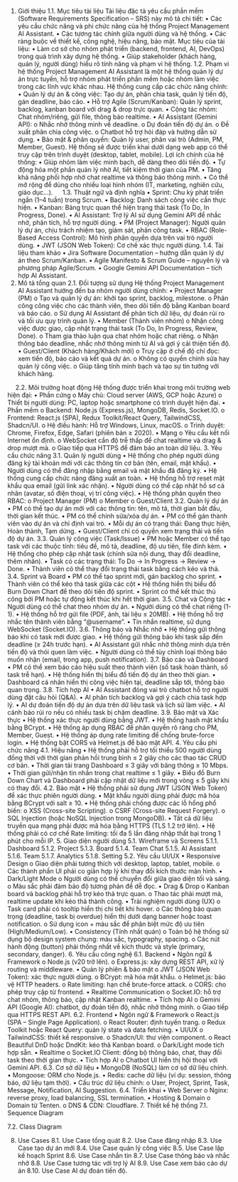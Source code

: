 1.	Giới thiệu
1.1.	Mục tiêu tài liệu
Tài liệu đặc tả yêu cầu phần mềm (Software Requirements Specification – SRS) này mô tả chi tiết:
•	Các yêu cầu chức năng và phi chức năng của hệ thống Project Management AI Assistant.
•	Các tương tác chính giữa người dùng và hệ thống.
•	Các ràng buộc về thiết kế, công nghệ, hiệu năng, bảo mật.
Mục tiêu của tài liệu:
•	Làm cơ sở cho nhóm phát triển (backend, frontend, AI, DevOps) trong quá trình xây dựng hệ thống.
•	Giúp stakeholder (khách hàng, quản lý, người dùng) hiểu rõ tính năng và phạm vi hệ thống.
1.2.	Phạm vi hệ thống
Project Management AI Assistant là một hệ thống quản lý dự án trực tuyến, hỗ trợ nhóm phát triển phần mềm hoặc nhóm làm việc trong các lĩnh vực khác nhau.
Hệ thống cung cấp các chức năng chính:
•	Quản lý dự án & công việc: Tạo dự án, phân chia task, quản lý tiến độ, gán deadline, báo cáo.
•	Hỗ trợ Agile (Scrum/Kanban): Quản lý sprint, backlog, kanban board với drag & drop trực quan.
•	Cộng tác nhóm: Chat nhóm/riêng, gửi file, thông báo realtime.
•	AI Assistant (Gemini API):
o	Nhắc nhở thông minh về deadline.
o	Dự đoán tiến độ dự án.
o	Đề xuất phân chia công việc.
o	Chatbot hỗ trợ hỏi đáp và hướng dẫn sử dụng.
•	Bảo mật & phân quyền: Quản lý user, phân vai trò (Admin, PM, Member, Guest).
Hệ thống sẽ được triển khai dưới dạng web app có thể truy cập trên trình duyệt (desktop, tablet, mobile).
Lợi ích chính của hệ thống:
•	Giúp nhóm làm việc minh bạch, dễ dàng theo dõi tiến độ.
•	Tự động hóa một phần quản lý nhờ AI, tiết kiệm thời gian của PM.
•	Tăng khả năng phối hợp nhờ chat realtime và thông báo thông minh.
•	Có thể mở rộng để dùng cho nhiều loại hình nhóm (IT, marketing, nghiên cứu, giáo dục...).
 
1.3.	Thuật ngữ và định nghĩa
•	Sprint: Chu kỳ phát triển ngắn (1–4 tuần) trong Scrum.
•	Backlog: Danh sách công việc cần thực hiện.
•	Kanban: Bảng trực quan thể hiện trạng thái task (To Do, In Progress, Done).
•	AI Assistant: Trợ lý AI sử dụng Gemini API để nhắc nhở, phân tích, hỗ trợ người dùng.
•	PM (Project Manager): Người quản lý dự án, chịu trách nhiệm tạo, giám sát, phân công task.
•	RBAC (Role-Based Access Control): Mô hình phân quyền dựa trên vai trò người dùng.
•	JWT (JSON Web Token): Cơ chế xác thực người dùng.
1.4.	Tài liệu tham khảo
•	Jira Software Documentation – hướng dẫn quản lý dự án theo Scrum/Kanban.
•	Agile Manifesto & Scrum Guide – nguyên lý và phương pháp Agile/Scrum.
•	Google Gemini API Documentation – tích hợp AI Assistant.
2.	Mô tả tổng quan
2.1.	Đối tượng sử dụng
Hệ thống Project Management AI Assistant hướng đến ba nhóm người dùng chính:
•	Project Manager (PM)
o	Tạo và quản lý dự án: khởi tạo sprint, backlog, milestone.
o	Phân công công việc cho các thành viên, theo dõi tiến độ bằng Kanban board và báo cáo.
o	Sử dụng AI Assistant để phân tích dữ liệu, dự đoán rủi ro và tối ưu quy trình quản lý.
•	Member (Thành viên nhóm)
o	Nhận công việc được giao, cập nhật trạng thái task (To Do, In Progress, Review, Done).
o	Tham gia thảo luận qua chat nhóm hoặc chat riêng.
o	Nhận thông báo deadline, nhắc nhở thông minh từ AI và gợi ý cải thiện tiến độ.
•	Guest/Client (Khách hàng/Khách mời)
o	Truy cập ở chế độ chỉ đọc: xem tiến độ, báo cáo và kết quả dự án.
o	Không có quyền chỉnh sửa hay quản lý công việc.
o	Giúp tăng tính minh bạch và tạo sự tin tưởng với khách hàng.

 
2.2.	Môi trường hoạt động
Hệ thống được triển khai trong môi trường web hiện đại:
•	Phần cứng
o	Máy chủ: Cloud server (AWS, GCP hoặc Azure)
o	Thiết bị người dùng: PC, laptop hoặc smartphone có trình duyệt hiện đại.
•	Phần mềm
o	Backend: Node.js (Express.js), MongoDB, Redis, Socket.IO.
o	Frontend: React.js (SPA), Redux Toolkit/React Query, TailwindCSS, Shadcn/UI.
o	Hệ điều hành: Hỗ trợ Windows, Linux, macOS.
o	Trình duyệt: Chrome, Firefox, Edge, Safari (phiên bản ≥ 2020).
•	Mạng
o	Yêu cầu kết nối Internet ổn định.
o	WebSocket cần độ trễ thấp để chat realtime và drag & drop mượt mà.
o	Giao tiếp qua HTTPS để đảm bảo an toàn dữ liệu.
3.	Yêu cầu chức năng
3.1.	Quản lý người dùng
•	Hệ thống cho phép người dùng đăng ký tài khoản mới với các thông tin cơ bản (tên, email, mật khẩu).
•	Người dùng có thể đăng nhập bằng email và mật khẩu đã đăng ký.
•	Hệ thống cung cấp chức năng đăng xuất an toàn.
•	Hệ thống hỗ trợ reset mật khẩu qua email (gửi link xác nhận).
•	Người dùng có thể cập nhật hồ sơ cá nhân (avatar, số điện thoại, vị trí công việc).
•	Hệ thống phân quyền theo RBAC:
o	Project Manager (PM)
o	Member
o	Guest/Client
3.2.	Quản lý dự án
•	PM có thể tạo dự án mới với các thông tin: tên, mô tả, thời gian bắt đầu, thời gian kết thúc.
•	PM có thể chỉnh sửa/xóa dự án.
•	PM có thể gán thành viên vào dự án và chỉ định vai trò.
•	Mỗi dự án có trạng thái: Đang thực hiện, Hoàn thành, Tạm dừng.
•	Guest/Client chỉ có quyền xem trạng thái và tiến độ dự án.
3.3.	Quản lý công việc (Task/Issue)
•	PM hoặc Member có thể tạo task với các thuộc tính: tiêu đề, mô tả, deadline, độ ưu tiên, file đính kèm.
•	Hệ thống cho phép cập nhật task (chỉnh sửa nội dung, thay đổi deadline, thêm nhãn).
•	Task có các trạng thái: To Do → In Progress → Review → Done.
•	Thành viên có thể thay đổi trạng thái task bằng cách kéo và thả.
3.4.	Sprint và Board
•	PM có thể tạo sprint mới, gán backlog cho sprint.
•	Thành viên có thể kéo thả task giữa các cột
•	Hệ thống hiển thị biểu đồ Burn Down Chart để theo dõi tiến độ sprint.
•	Sprint có thể kết thúc thủ công bởi PM hoặc tự động kết thúc khi hết thời gian.
3.5.	Chat và Cộng tác
•	Người dùng có thể chat theo nhóm dự án.
•	Người dùng có thể chat riêng (1-1).
•	Hệ thống hỗ trợ gửi file (PDF, ảnh, tài liệu ≤ 20MB).
•	Hệ thống hỗ trợ nhắc tên thành viên bằng “@username”.
•	Tin nhắn realtime, sử dụng WebSocket (Socket.IO).
3.6.	Thông báo và Nhắc nhở
•	Hệ thống gửi thông báo khi có task mới được giao.
•	Hệ thống gửi thông báo khi task sắp đến deadline (≥ 24h trước hạn).
•	AI Assistant gửi nhắc nhở thông minh dựa trên tiến độ và thói quen làm việc.
•	Người dùng có thể tùy chỉnh loại thông báo muốn nhận (email, trong app, push notification).
3.7.	Báo cáo và Dashboard
•	PM có thể xem báo cáo hiệu suất theo thành viên (số task hoàn thành, số task trễ hạn).
•	Hệ thống hiển thị biểu đồ tiến độ dự án theo thời gian.
•	Dashboard cá nhân hiển thị công việc hiện tại, deadline sắp tới, thông báo quan trọng.
3.8.	Tích hợp AI
•	AI Assistant đóng vai trò chatbot hỗ trợ người dùng đặt câu hỏi (Q&A).
•	AI phân tích backlog và gợi ý cách chia task hợp lý.
•	AI dự đoán tiến độ dự án dựa trên dữ liệu task và lịch sử làm việc.
•	AI cảnh báo rủi ro nếu có nhiều task bị chậm deadline.
3.9.	Bảo mật và Xác thực
•	Hệ thống xác thực người dùng bằng JWT.
•	Hệ thống hash mật khẩu bằng BCrypt.
•	Hệ thống áp dụng RBAC để phân quyền rõ ràng cho PM, Member, Guest.
•	Hệ thống áp dụng rate limiting để chống brute-force login.
•	Hệ thống bật CORS và Helmet.js để bảo mật API.
4.	Yêu cầu phi chức năng
4.1.	Hiệu năng
•	Hệ thống phải hỗ trợ tối thiểu 500 người dùng đồng thời với thời gian phản hồi trung bình ≤ 2 giây cho các thao tác CRUD cơ bản.
•	Thời gian tải trang Dashboard ≤ 3 giây với băng thông ≥ 10 Mbps.
•	Thời gian gửi/nhận tin nhắn trong chat realtime ≤ 1 giây.
•	Biểu đồ Burn Down Chart và Dashboard phải cập nhật dữ liệu mới trong vòng ≤ 5 giây khi có thay đổi.
4.2.	Bảo mật
•	Hệ thống phải sử dụng JWT (JSON Web Token) để xác thực phiên người dùng.
•	Mật khẩu người dùng phải được mã hóa bằng BCrypt với salt ≥ 10.
•	Hệ thống phải chống được các lỗ hổng phổ biến:
o	XSS (Cross-site Scripting).
o	CSRF (Cross-site Request Forgery).
o	SQL Injection (hoặc NoSQL Injection trong MongoDB).
•	Tất cả dữ liệu truyền qua mạng phải được mã hóa bằng HTTPS (TLS 1.2 trở lên).
•	Hệ thống phải có cơ chế Rate limiting: tối đa 5 lần đăng nhập thất bại trong 1 phút cho mỗi IP.
5.	Giao diện người dùng
5.1.	Wireframe và Screens
5.1.1.	Dashboard
5.1.2.	Project
5.1.3.	Board
5.1.4.	Team Chat
5.1.5.	AI Assistant
5.1.6.	Team
5.1.7.	Analytics
5.1.8.	Setting
5.2.	Yêu cầu UI/UX
•	Responsive Design
o	Giao diện phải tương thích với desktop, laptop, tablet, mobile.
o	Các thành phần UI phải co giãn hợp lý khi thay đổi kích thước màn hình.
•	Dark/Light Mode
o	Người dùng có thể chuyển đổi giữa giao diện tối và sáng.
o	Màu sắc phải đảm bảo độ tương phản để dễ đọc.
•	Drag & Drop
o	Kanban board và backlog phải hỗ trợ kéo thả trực quan.
o	Thao tác phải mượt mà, realtime update khi kéo thả thành công.
•	Trải nghiệm người dùng (UX)
o	Task card phải có tooltip hiển thị chi tiết khi hover.
o	Các thông báo quan trọng (deadline, task bị overdue) hiển thị dưới dạng banner hoặc toast notification.
o	Sử dụng icon + màu sắc để phân biệt mức độ ưu tiên (High/Medium/Low).
•	Consistency (Tính nhất quán)
o	Toàn bộ hệ thống sử dụng bộ design system chung: màu sắc, typography, spacing.
o	Các nút hành động (button) phải thống nhất về kích thước và style (primary, secondary, danger).
6.	Yêu cầu công nghệ
6.1.	Backend
•	Ngôn ngữ & Framework
o	Node.js (v20 trở lên).
o	Express.js: xây dựng REST API, xử lý routing và middleware.
•	Quản lý phiên & bảo mật
o	JWT (JSON Web Token): xác thực người dùng.
o	BCrypt: mã hóa mật khẩu.
o	Helmet.js: bảo vệ HTTP headers.
o	Rate limiting: hạn chế brute-force attack.
o	CORS: cho phép truy cập từ frontend.
•	Realtime Communication
o	Socket.IO: hỗ trợ chat nhóm, thông báo, cập nhật Kanban realtime.
•	Tích hợp AI
o	Gemini API (Google AI): chatbot, dự đoán tiến độ, nhắc nhở thông minh.
o	Giao tiếp qua HTTPS REST API.
6.2.	Frontend
•	Ngôn ngữ & Framework
o	React.js (SPA – Single Page Application).
o	React Router: định tuyến trang.
o	Redux Toolkit hoặc React Query: quản lý state và data fetching.
•	UI/UX
o	TailwindCSS: thiết kế responsive.
o	Shadcn/UI: thư viện component.
o	React Beautiful DnD hoặc DndKit: kéo thả Kanban board.
o	Dark/Light mode tích hợp sẵn.
•	Realtime
o	Socket.IO Client: đồng bộ thông báo, chat, thay đổi task theo thời gian thực.
•	Tích hợp AI
o	Chatbot UI hiển thị hội thoại với Gemini API.
6.3.	Cơ sở dữ liệu
•	MongoDB (NoSQL) làm cơ sở dữ liệu chính.
•	Mongoose: ORM cho Node.js.
•	Redis: cache dữ liệu (ví dụ: session, thông báo, dữ liệu tạm thời).
•	Cấu trúc dữ liệu chính:
o	User, Project, Sprint, Task, Message, Notification, AI Suggestion.
6.4.	Triển khai
•	Web Server
o	Nginx: reverse proxy, load balancing, SSL termination.
•	Hosting & Domain
o	Domain từ Tenten.
o	DNS & CDN: Cloudflare.
7.	Thiết kế hệ thống
7.1.	Sequence Diagram

7.2.	Class Diagram

8.	Use Cases
8.1.	Use Case tổng quát
8.2.	Use Case đăng nhập
8.3.	Use Case tạo dự án mới
8.4.	Use Case quản lý công việc
8.5.	Use Case lập kế hoạch Sprint
8.6.	Use Case nhắn tin
8.7.	Use Case thông báo và nhắc nhở
8.8.	Use Case tương tác với trợ lý AI
8.9.	Use Case xem báo cáo dự án
8.10.	Use Case AI dự đoán tiến độ.
